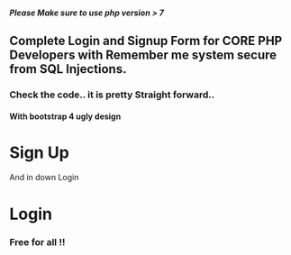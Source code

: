 <!DOCTYPE html>
<html lang="en">
<head>
    <meta charset="UTF-8">
    <meta name="viewport" content="width=device-width, initial-scale=1.0">
    <meta http-equiv="X-UA-Compatible" content="ie=edge">

</head>
<body>

   <div class="container">
    <h5>Please Make sure to use php version > 7</h5> 
<h2 class="mb-3 mt-3 center">Complete Login and Signup Form for CORE PHP Developers with Remember me system secure from SQL Injections.</h2>
<h3 class='mb-3 center mt-2'>Check the code.. it is pretty Straight forward..</h3>
<h4>With bootstrap 4 ugly design</h4>
</div>
<div class="container">
<h1>Sign Up</h1>

<p>And in down Login</p>

<h1>Login</h1>


<h3> Free for all !! </h3>

</body>
</html>
